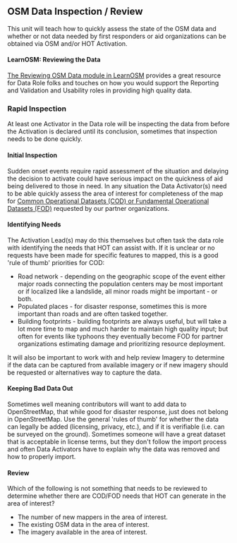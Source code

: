 ## OSM Data Inspection / Review
This unit will teach how to quickly assess the state of the OSM data and whether or not data needed by first responders or aid organizations can be obtained via OSM and/or HOT Activation.

#### LearnOSM: Reviewing the Data
[The Reviewing OSM Data module in LearnOSM](http://learnosm.org/en/coordination/review/) provides a great resource for Data Role folks and touches on how you would support the Reporting and Validation and Usability roles in providing high quality data.

### Rapid Inspection
At least one Activator in the Data role will be inspecting the data from before the Activation is declared until its conclusion, sometimes that inspection needs to be done quickly.

#### Initial Inspection
Sudden onset events require rapid assessment of the situation and 
delaying the decision to activate could have serious impact on the 
quickness of aid being delivered to those in need. In any situation the 
Data Activator(s) need to be able quickly assess the area of interest 
for completeness of the map for <a target="_blank" href="http://learnosm.org/en/beginner/glossary/">Common Operational Datasets (COD) or Fundamental Operational Datasets (FOD)</a> requested by our partner organizations.

#### Identifying Needs

The Activation Lead(s) may do this themselves but often task the data role with identifying the needs that HOT can assist with. If it is unclear or no requests have been made for specific features to mapped, this is a good 'rule of thumb' priorities for COD:
* Road network - depending on the geographic scope of the event either major roads connecting the population centers may be most important or if localized like a landslide, all minor roads might be important - or both.
* Populated places - for disaster response, sometimes this is more important than roads and are often tasked together.
* Building footprints - building footprints are always useful, but will take a lot more time to map and much harder to maintain high quality input; but often for events like typhoons they eventually become FOD for partner organizations estimating damage and prioritizing resource deployment.

It will also be important to work with and help review Imagery to determine if the data can be captured from available imagery or if new imagery should be requested or alternatives way to capture the data.

#### Keeping Bad Data Out
Sometimes well meaning contributors will  want to add data to OpenStreetMap, that while good for disaster response, just does not belong in OpenStreetMap. Use the general 'rules of thumb' for whether the data can legally be added (licensing, privacy, etc.), and if it is verifiable (i.e. can be surveyed on the ground). Sometimes someone will have a great dataset that is acceptable in license terms, but they don't follow the import process and often Data Activators have to explain why the data was removed and how to properly import. 

#### Review

Which of the following is not something that needs to be reviewed to determine whether there are COD/FOD needs that HOT can generate in the area of interest?

* The number of new mappers in the area of interest.
* The existing OSM data in the area of interest.
* The imagery available in the area of interest.

